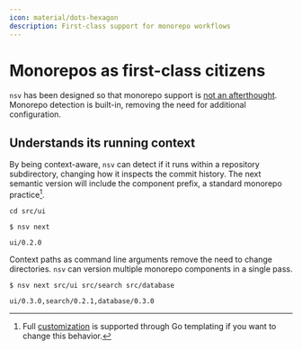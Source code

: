 ```yaml
---
icon: material/dots-hexagon
description: First-class support for monorepo workflows
---
```


# Monorepos as first-class citizens

`nsv` has been designed so that monorepo support is <u>not an afterthought</u>. Monorepo detection is built-in, removing the need for additional configuration.

## Understands its running context

By being context-aware, `nsv` can detect if it runs within a repository subdirectory, changing how it inspects the commit history. The next semantic version will include the component prefix, a standard monorepo practice[^1].

```{ .sh .no-select .no-copy }
cd src/ui
```

```{ .sh .no-select .no-copy }
$ nsv next

ui/0.2.0
```

Context paths as command line arguments remove the need to change directories. `nsv` can version multiple monorepo components in a single pass.

```{ .sh .no-select .no-copy }
$ nsv next src/ui src/search src/database

ui/0.3.0,search/0.2.1,database/0.3.0
```

[^1]: Full [customization](./next-version.md#version-template-customization) is supported through Go templating if you want to change this behavior.
